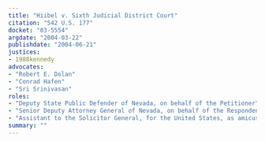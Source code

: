 ```yaml
---
title: "Hiibel v. Sixth Judicial District Court"
citation: "542 U.S. 177"
docket: "03-5554"
argdate: "2004-03-22"
publishdate: "2004-06-21"
justices:
- 1988kennedy
advocates:
- "Robert E. Dolan"
- "Conrad Hafen"
- "Sri Srinivasan"
roles:
- "Deputy State Public Defender of Nevada, on behalf of the Petitioner"
- "Senior Deputy Attorney General of Nevada, on behalf of the Respondents"
- "Assistant to the Solicitor General, for the United States, as amicus curiae, supporting the Respondents"
summary: ""
---
```


